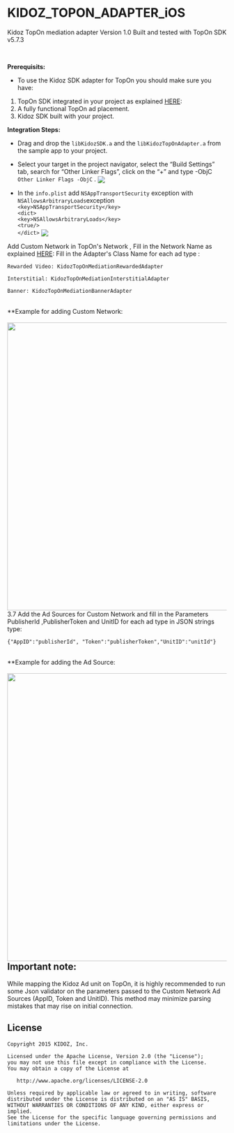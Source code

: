 


# KIDOZ_TOPON_ADAPTER_iOS
Kidoz TopOn mediation adapter Version 1.0 
Built and tested with TopOn SDK v5.7.3

</br>

**Prerequisits:**
* To use the Kidoz SDK adapter for TopOn you should make sure you have:
1. TopOn SDK integrated in your project as explained [HERE](https://docs.toponad.com/#/en-us/ios/GetStarted/TopOn_Get_Started):
2. A fully functional TopOn ad placement.
3. Kidoz SDK built with your project.

**Integration Steps:**

* Drag and drop the `libKidozSDK.a` and the `libKidozTopOnAdapter.a` from the sample app to your project.
* Select your target in the project navigator, select the “Build Settings” tab, search for “Other Linker Flags”, click on the “+” and type -ObjC  `Other Linker Flags -ObjC`  .
<a href="url"><img src="https://cdn.kidoz.net/sdk/ios/KidozSdkSampleApp3.png" align="center"  ></a>

* In the  `info.plist`  add  `NSAppTransportSecurity`  exception with  `NSAllowsArbitraryLoads`exception  
`<key>NSAppTransportSecurity</key>`  
`<dict>`  
`<key>NSAllowsArbitraryLoads</key>`  
`<true/>`  
`</dict>`
<a href="url"><img src="https://cdn.kidoz.net/sdk/ios/KidozSdkSampleApp2.png" align="center"  ></a>

Add Custom Network in TopOn's Network , Fill in the Network Name as explained [HERE](https://docs.toponad.com/#/en-us/ios/GetStarted/TopOn_Get_Started):
Fill in the Adapter's Class Name for each ad type :
 
 ```
 Rewarded Video: KidozTopOnMediationRewardedAdapter
 
 Interstitial: KidozTopOnMediationInterstitialAdapter
 
 Banner: KidozTopOnMediationBannerAdapter 
```


<br/>
**Example for adding Custom Network:
</br>

</br>
<a href="url"><img src="https://cdn.kidoz.net/new/sdk/GITHUB_GRAPHICS/KIDOZ_SDK_Documentaions/topon-customnetwork-ios.png" align="left" height="659" width="994" ></a>
</br>


3.7 Add the Ad Sources for Custom Network and fill in the Parameters PublisherId ,PublisherToken and UnitID for each ad type in JSON strings type:
 ```
 {"AppID":"publisherId", "Token":"publisherToken","UnitID":"unitId"}
```

<br/>
**Example for adding the Ad Source:
</br>

</br>
<a href="url"><img src="https://cdn.kidoz.net/new/sdk/GITHUB_GRAPHICS/KIDOZ_SDK_Documentaions/topon-adsource-ios.png" align="left" height="659" width="994" ></a>
</br>

## Important note: ##
While mapping the Kidoz Ad unit on TopOn, it is highly recommended to run some Json validator on the parameters passed to the Custom Network Ad Sources (AppID, Token and UnitID). This method may minimize parsing mistakes that may rise on initial connection.


License
--------

    Copyright 2015 KIDOZ, Inc.

    Licensed under the Apache License, Version 2.0 (the "License");
    you may not use this file except in compliance with the License.
    You may obtain a copy of the License at

       http://www.apache.org/licenses/LICENSE-2.0

    Unless required by applicable law or agreed to in writing, software
    distributed under the License is distributed on an "AS IS" BASIS,
    WITHOUT WARRANTIES OR CONDITIONS OF ANY KIND, either express or implied.
    See the License for the specific language governing permissions and
    limitations under the License.

